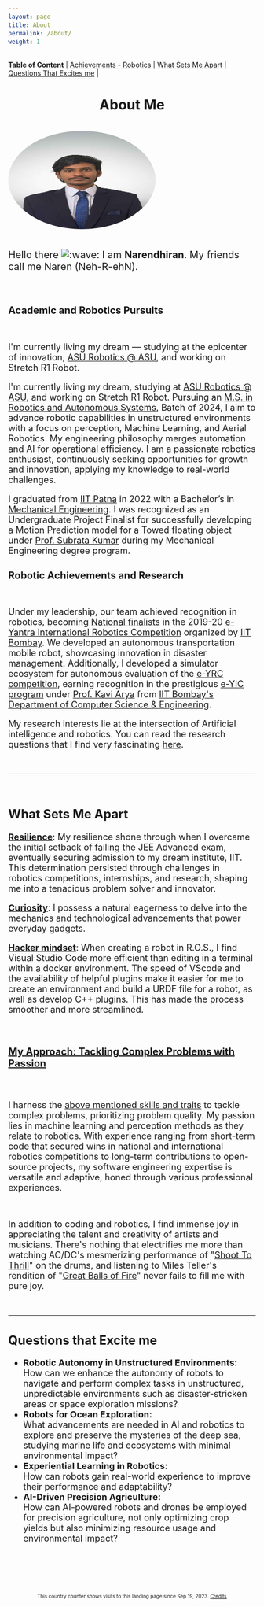 ```yaml
---
layout: page
title: About
permalink: /about/
weight: 1
---
```

<link rel="stylesheet" type="text/css" href="../_sass/_base.scss">

**Table of Content** | <a href="#achievements">Achievements - Robotics</a> | <a href="#distinguishesme">What Sets Me Apart</a> | <a href="#Questionsexcitesme">Questions That Excites me</a> | 

<!-- # **About Me** -->
<h1 style="text-align: center;"><b>About Me</b></h1>
<br>

<div class="column">
  <div>
    <img class="profilepic" style="float: center; border-radius: 50%;" src="../imgs/NarenFormal.jpg" alt="Kitten" title="A cute kitten" width="300" height="200" />
  </div>

<div class="column" style="width: 100%; margin-left: 0px">

  <br>
  <p style="font-size: 20px">Hello there  <img class="emoji" title=":wave:" alt=":wave:" src="https://github.githubassets.com/images/icons/emoji/unicode/1f44b.png" height="20" width="20"> I am <b>Narendhiran</b>. My friends call me Naren (Neh-R-ehN). </p>
    
  <br>

  <h2 style="font-size: 20px"><b>Academic and Robotics Pursuits</b></h2>
  <br>

  <p style="font-size: 18px">
  I'm currently living my dream — studying at the epicenter of innovation, <a href="https://robotics.asu.edu/">ASU Robotics @ ASU</a>, and working on Stretch R1 Robot.
  </p>

  <p style="font-size: 18px">
  I'm currently living my dream, studying at <a href="https://robotics.asu.edu/">ASU Robotics @ ASU</a>, and working on Stretch R1 Robot. Pursuing an <a href="https://ras.engineering.asu.edu/">M.S. in Robotics and Autonomous Systems</a>, Batch of 2024, I aim to advance robotic capabilities in unstructured environments with a focus on perception, Machine Learning, and Aerial Robotics. My engineering philosophy merges automation and AI for operational efficiency. I am a passionate robotics enthusiast, continuously seeking opportunities for growth and innovation, applying my knowledge to real-world challenges.
  </p>

  <p style="font-size: 18px">
  I graduated from <a href="https://www.iitp.ac.in/">IIT Patna</a> in 2022 with a Bachelor’s in <a href="https://www.iitp.ac.in/index.php/departments/engineering-technology/mechanical-engineering/">Mechanical Engineering</a>. I was recognized as an Undergraduate Project Finalist for successfully developing a Motion Prediction model for a Towed floating object under <a href="https://www.iitp.ac.in/index.php/people-6/faculty/2-uncategorised/241-view-profile-38">Prof. Subrata Kumar</a> during my Mechanical Engineering degree program.
  </p>

  <h2 style="font-size: 20px" id="achievements"><b>Robotic Achievements and Research</b></h2>
  <br>

  <p style="font-size: 18px">
  Under my leadership, our team achieved recognition in robotics, becoming <a href="https://drive.google.com/file/d/1kweAUygwfA52OVF7uBK29grWofsJmhxy/view?usp=sharing">National finalists</a> in the 2019-20 <a href="https://portal.e-yantra.org/#about">e-Yantra International Robotics Competition</a> organized by <a href="https://www.iitb.ac.in/">IIT Bombay</a>. We developed an autonomous transportation mobile robot, showcasing innovation in disaster management. Additionally, I developed a simulator ecosystem for autonomous evaluation of the <a href="https://portal.e-yantra.org/#about">e-YRC competition</a>, earning recognition in the prestigious <a href="https://www.e-yantra.org/eysip">e-YIC program</a> under <a href="https://www.linkedin.com/in/kavi-arya/?originalSubdomain=in">Prof. Kavi Arya</a> from <a href="https://www.cse.iitb.ac.in/">IIT Bombay's Department of Computer Science & Engineering</a>.
  </p>

  <p style="font-size: 18px">
    My research interests lie at the intersection of Artificial intelligence and robotics. You can read the research questions that I find very fascinating <a href="#Questionsexcitesme">here</a>.
  </p>
  <br>
  <hr> <!-- This line creates a horizontal divider -->
  <br>
  <h2 id="distinguishesme" style="font-size: 25px">
    <b>What Sets Me Apart</b>
  </h2>
  <p style="font-size: 18px">
    <u><b>Resilience</b></u>: My resilience shone through when I overcame the initial setback of failing the JEE Advanced exam, eventually securing admission to my dream institute, IIT. This determination persisted through challenges in robotics competitions, internships, and research, shaping me into a tenacious problem solver and innovator.
  </p>
  <p style="font-size: 18px">
    <u><b>Curiosity</b></u>: I possess a natural eagerness to delve into the mechanics and technological advancements that power everyday gadgets.
  </p>
  <p style="font-size: 18px">
    <u><b>Hacker mindset</b></u>: When creating a robot in R.O.S., I find Visual Studio Code more efficient than editing in a terminal within a docker environment. The speed of VScode and the availability of helpful plugins make it easier for me to create an environment and build a URDF file for a robot, as well as develop C++ plugins. This has made the process smoother and more streamlined.
  </p>
  <br>

  <h4 style="font-size: 20px"><u>My Approach: Tackling Complex Problems with Passion</u></h4>

  <br>
  <p style="font-size: 18px">
  I harness the <a href="#distinguishesme">above mentioned skills and traits</a> to tackle complex problems, prioritizing problem quality. My passion lies in machine learning and perception methods as they relate to robotics. With experience ranging from short-term code that secured wins in national and international robotics competitions to long-term contributions to open-source projects, my software engineering expertise is versatile and adaptive, honed through various professional experiences.
  </p><br>
  <p style="font-size: 18px">
    In addition to coding and robotics, I find immense joy in appreciating the talent and creativity of artists and musicians. There's nothing that electrifies me more than watching AC/DC's mesmerizing performance of "<a href="https://youtu.be/xRQnJyP77tY">Shoot To Thrill</a>" on the drums, and listening to Miles Teller's rendition of "<a href="https://youtu.be/pVcMsjyKlaM">Great Balls of Fire</a>" never fails to fill me with pure joy.
  </p>
  <br>
  <hr> <!-- This line creates a horizontal divider -->
  <h2 id="Questionsexcitesme" style="font-size: 25px"><b>Questions that Excite me</b></h2>
  <p style="font-size: 18px">
    <ul style="font-size: 18px">
    <li><b>Robotic Autonomy in Unstructured Environments:</b> <br> How can we enhance the autonomy of robots to navigate and perform complex tasks in unstructured, unpredictable environments such as disaster-stricken areas or space exploration missions? </li>
    <li><b>Robots for Ocean Exploration:</b> <br>What advancements are needed in AI and robotics to explore and preserve the mysteries of the deep sea, studying marine life and ecosystems with minimal environmental impact? </li>
    <li><b>Experiential Learning in Robotics:</b> <br> How can robots gain real-world experience to improve their performance and adaptability? </li>
    <li><b>AI-Driven Precision Agriculture:</b> <br> How can AI-powered robots and drones be employed for precision agriculture, not only optimizing crop yields but also minimizing resource usage and environmental impact? </li>
    </ul>
  </p>
</div></div>

<br><br><br>

<div class="page-content">
  <div class="wrapper">
    <center><font size="1">This country counter shows visits to this landing page since Sep 19, 2023. <a href="https://www.revolvermaps.com/">Credits</a></font></center>
    <div class="revolvermap-container">
      <script type="text/javascript" src="//rf.revolvermaps.com/0/0/6.js?i=5zwgjoimiv8&amp;m=7&amp;c=e63100&amp;cr1=ffffff&amp;f=arial&amp;l=0&amp;bv=120&amp;lx=-320&amp;ly=320&amp;hi=50&amp;he=10&amp;hc=a8ddff&amp;rs=80" async="async"></script>
    </div>
  </div>
</div>

<!-- <center><font size="1">This country counter shows visits to this landing page since Sep 19, 2023. <a href="https://www.revolvermaps.com/">Credits</a></font></center>
<div class="revolvermap-container">
  <script type="text/javascript" src="//rf.revolvermaps.com/0/0/6.js?i=5zwgjoimiv8&amp;m=7&amp;c=e63100&amp;cr1=ffffff&amp;f=arial&amp;l=0&amp;bv=120&amp;lx=-320&amp;ly=320&amp;hi=20&amp;he=7&amp;hc=a8ddff&amp;rs=80" async="async"></script>
</div> -->

